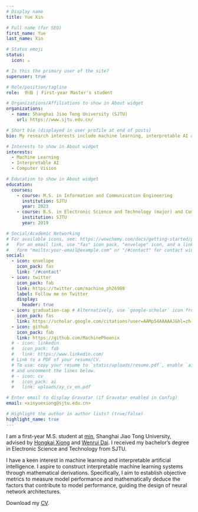 ```yaml
---
# Display name
title: Yue Xin

# Full name (for SEO)
first_name: Yue
last_name: Xin

# Status emoji
status:
  icon: ☕️

# Is this the primary user of the site?
superuser: true

# Role/position/tagline
role:  忻岳 | First-year Master's student

# Organizations/Affiliations to show in About widget
organizations:
  - name: Shanghai Jiao Tong University (SJTU)
    url: https://www.sjtu.edu.cn/

# Short bio (displayed in user profile at end of posts)
bio: My research interests include machine learning, interpretable AI and computer vision. Welcome to contact me !

# Interests to show in About widget
interests:
  - Machine Learning
  - Interpretable AI
  - Computer Vision

# Education to show in About widget
education:
  courses:
    - course: M.S. in Information and Communication Engineering
      institution: SJTU
      year: 2023
    - course: B.S. in Electronic Science and Technology (major) and Computer Science and Technology (minor)
      institution: SJTU
      year: 2019

# Social/Academic Networking
# For available icons, see: https://wowchemy.com/docs/getting-started/page-builder/#icons
#   For an email link, use "fas" icon pack, "envelope" icon, and a link in the
#   form "mailto:your-email@example.com" or "/#contact" for contact widget.
social:
  - icon: envelope
    icon_pack: fas
    link: '/#contact'
  - icon: twitter
    icon_pack: fab
    link: https://twitter.com/machine_ph26980
    label: Follow me on Twitter
    display:
      header: true
  - icon: graduation-cap # Alternatively, use `google-scholar` icon from `ai` icon pack
    icon_pack: fas
    link: https://scholar.google.com/citations?user=AAMp54AAAAAJ&hl=zh-CN
  - icon: github
    icon_pack: fab
    link: https://github.com/MachinePhoenix
  # - icon: linkedin
  #   icon_pack: fab
  #   link: https://www.linkedin.com/
  # Link to a PDF of your resume/CV.
  # To use: copy your resume to `static/uploads/resume.pdf`, enable `ai` icons in `params.yaml`,
  # and uncomment the lines below.
  # - icon: cv
  #   icon_pack: ai
  #   link: uploads/xy_cv_en.pdf

# Enter email to display Gravatar (if Gravatar enabled in Config)
email: <xinyuexiong@sjtu.edu.cn>

# Highlight the author in author lists? (true/false)
highlight_name: true
---
```


I am a first-year M.S. student at [min](https://min.sjtu.edu.cn/), Shanghai Jiao Tong University, advised by [Hongkai Xiong](https://min.sjtu.edu.cn/En/FacultyShow/4?Vid=14) and [Wenrui Dai](https://min.sjtu.edu.cn/En/FacultyShow/4?Vid=20). I received my bachelor’s degree in Electronic Science and Technology from SJTU. 

I have a keen interest in machine learning and interpretable artificial intelligence. I aspire to construct interpretable machine learning systems through mathematical derivations. Specifically, I aim to establish objective metrics to measure model performance and mathematically deduce the factors that contribute to model performance, guiding the design of neural network architectures. 

Download my [CV](uploads/xy_cv_en.pdf).
